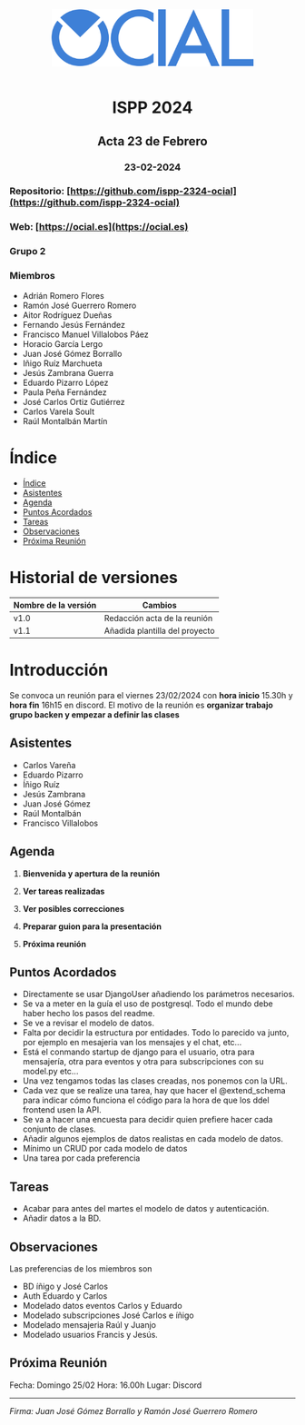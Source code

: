 <img style="display: block; margin: 0 auto" src="../../assets/Texto_Ocial.png" height="100">
<br>
<h1 style="text-align: center;">ISPP 2024</h1>
<h2 style="text-align: center;">Acta 23 de Febrero</h2>
<h3 style="text-align: center;">23-02-2024</h3>

### Repositorio: [https://github.com/ispp-2324-ocial](https://github.com/ispp-2324-ocial)

### Web: [https://ocial.es](https://ocial.es)

### Grupo 2

### Miembros

- Adrián Romero Flores
- Ramón José Guerrero Romero
- Aitor Rodríguez Dueñas
- Fernando Jesús Fernández
- Francisco Manuel Villalobos Páez
- Horacio García Lergo
- Juan José Gómez Borrallo
- Iñigo Ruíz Marchueta
- Jesús Zambrana Guerra
- Eduardo Pizarro López
- Paula Peña Fernández
- José Carlos Ortiz Gutiérrez
- Carlos Varela Soult
- Raúl Montalbán Martín

# Índice

- [Índice](#índice)
- [Asistentes](#Asistentes)
- [Agenda](#Agenda)
- [Puntos Acordados](#puntos-acordados)
- [Tareas](#tareas)
- [Observaciones](#Observaciones)
- [Próxima Reunión](#próxima-reunión)

# Historial de versiones
| Nombre de la versión | Cambios |
|-------------------------|-------------------------|
| v1.0 | Redacción acta de la reunión|
| v1.1 | Añadida plantilla del proyecto |

# Introducción

Se convoca un reunión para el viernes 23/02/2024 con **hora inicio** 15.30h y **hora fin** 16h15 en discord. El motivo de la reunión es **organizar trabajo grupo backen y empezar a definir las clases**

## Asistentes

- Carlos Vareña
- Eduardo Pizarro
- Íñigo Ruíz
- Jesús Zambrana
- Juan José Gómez
- Raúl Montalbán
- Francisco Villalobos

## Agenda 

1. **Bienvenida y apertura de la reunión** 

2. **Ver tareas realizadas** 

3. **Ver posibles correcciones** 

4. **Preparar guion para la presentación** 

5. **Próxima reunión** 

 
## Puntos Acordados 

-  Directamente se usar DjangoUser añadiendo los parámetros necesarios.
- Se va a meter en la guía el uso de postgresql. Todo el mundo debe haber hecho los pasos del readme.
- Se ve a revisar el modelo de datos.
- Falta por decidir la estructura por entidades. Todo lo parecido va junto, por ejemplo en mesajeria van los mensajes y el chat, etc...  
- Está el conmando startup de django para el usuario, otra para mensajería, otra para eventos y otra para subscripciones con su model.py etc...
- Una vez tengamos todas las clases creadas, nos ponemos con la URL.
- Cada vez que se realize una tarea, hay que hacer el @extend_schema para indicar cómo funciona el código para la hora de que los ddel frontend usen la API.
- Se va a hacer una encuesta para decidir quien prefiere hacer cada conjunto de clases.
- Añadir algunos ejemplos de datos realistas en cada modelo de datos.
- Mínimo un CRUD por cada modelo de datos
- Una tarea por cada preferencia

## Tareas
- Acabar para antes del martes el modelo de datos y autenticación.
- Añadir datos a la BD.

## Observaciones 
Las preferencias de los miembros son
- BD íñigo y José Carlos
- Auth Eduardo y Carlos
- Modelado datos eventos Carlos y Eduardo
- Modelado subscripciones José Carlos e íñigo
- Modelado mensajeria Raúl y Juanjo
- Modelado usuarios Francis y Jesús.


## Próxima Reunión 
Fecha: Domingo 25/02
Hora:  16.00h
Lugar: Discord 

--- 
 
*Firma: Juan José Gómez Borrallo y Ramón José Guerrero Romero* 